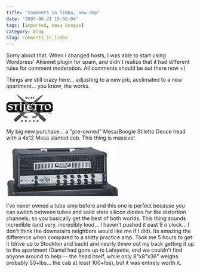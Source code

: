 ```yaml
---
title: "comments in limbo, new amp"
date: "2007-06-21 15:56:04"
tags: [imported, mesa boogie]
category: blog
slug: comments_in_limbo
---
```


Sorry about that. When I changed hosts, I was able to start using Wordpress' Akismet plugin for spam, and didn't realize that it had different rules for comment moderation. All comments should be out there now =)

Things are still crazy here... adjusting to a new job, acclimated to a new apartment... you know, the works.

![Stilletto](stilettodeucelogo.gif)

My big new purchase... a "pre-owned" Mesa/Boogie Stiletto Deuce head with a 4x12 Mesa slanted cab. This thing is massive!

![Trident](stilettotridentfnt-sm2006.gif)

I've never owned a tube amp before and this one is perfect because you can switch between tubes and solid state silicon diodes for the distortion channels, so you basically get the best of both worlds. This thing sounds incredible (and very, incredibly loud... I haven't pushed it past 9 o'clock... I don't think the downstairs neighbors would like me if I did). Its amazing the difference when compared to a shitty practice amp. Took me 5 hours to get it (drive up to Stockton and back) and nearly threw out my back getting it up to the apartment (Daniel had gone up to Lafayette, and we couldn't find anyone around to help -- the head itself, while only 8"x8"x36" weighs probably 50+lbs... the cab at least 100+lbs), but it was entirely worth it.

